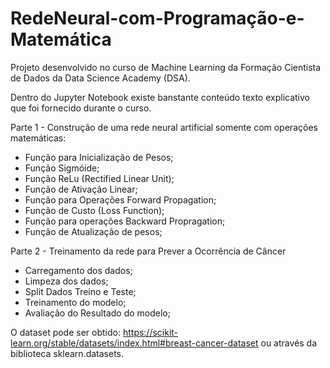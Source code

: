 # RedeNeural-com-Programação-e-Matemática

Projeto desenvolvido no curso de Machine Learning da Formação Cientista de Dados da Data Science Academy (DSA).

Dentro do Jupyter Notebook existe banstante conteúdo texto explicativo que foi fornecido durante o curso.

Parte 1 - Construção de uma rede neural artificial somente com operações matemáticas:
  - Função para Inicialização de Pesos;
  - Função Sigmóide;
  - Função ReLu (Rectified Linear Unit);
  - Função de Ativação Linear;
  - Função para Operações Forward Propagation;
  - Função de Custo (Loss Function);
  - Função para operações Backward Propragation;
  - Função de Atualização de pesos;
  
Parte 2 - Treinamento da rede para Prever a Ocorrência de Câncer
  - Carregamento dos dados;
  - Limpeza dos dados;
  - Split Dados Treino e Teste;
  - Treinamento do modelo;
  - Avaliação do Resultado do modelo;

O dataset pode ser obtido: https://scikit-learn.org/stable/datasets/index.html#breast-cancer-dataset ou através da biblioteca sklearn.datasets.
